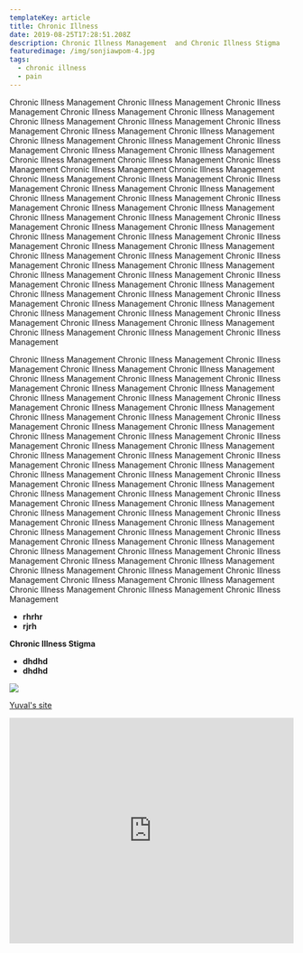 ```yaml
---
templateKey: article
title: Chronic Illness
date: 2019-08-25T17:28:51.208Z
description: Chronic Illness Management  and Chronic Illness Stigma
featuredimage: /img/sonjiawpom-4.jpg
tags:
  - chronic illness
  - pain
---
```


Chronic Illness Management Chronic Illness Management Chronic Illness Management Chronic Illness Management Chronic Illness Management Chronic Illness Management Chronic Illness Management
Chronic Illness Management Chronic Illness Management Chronic Illness Management Chronic Illness Management Chronic Illness Management Chronic Illness Management Chronic Illness Management
Chronic Illness Management Chronic Illness Management Chronic Illness Management Chronic Illness Management Chronic Illness Management Chronic Illness Management Chronic Illness Management
Chronic Illness Management Chronic Illness Management Chronic Illness Management Chronic Illness Management Chronic Illness Management Chronic Illness Management Chronic Illness Management
Chronic Illness Management Chronic Illness Management Chronic Illness Management Chronic Illness Management Chronic Illness Management Chronic Illness Management Chronic Illness Management
Chronic Illness Management Chronic Illness Management Chronic Illness Management Chronic Illness Management Chronic Illness Management Chronic Illness Management Chronic Illness Management
Chronic Illness Management Chronic Illness Management Chronic Illness Management Chronic Illness Management Chronic Illness Management Chronic Illness Management Chronic Illness Management
Chronic Illness Management Chronic Illness Management Chronic Illness Management Chronic Illness Management Chronic Illness Management Chronic Illness Management Chronic Illness Management
Chronic Illness Management Chronic Illness Management Chronic Illness Management Chronic Illness Management Chronic Illness Management Chronic Illness Management Chronic Illness Management

Chronic Illness Management Chronic Illness Management Chronic Illness Management Chronic Illness Management Chronic Illness Management Chronic Illness Management Chronic Illness Management
Chronic Illness Management Chronic Illness Management Chronic Illness Management Chronic Illness Management Chronic Illness Management Chronic Illness Management Chronic Illness Management
Chronic Illness Management Chronic Illness Management Chronic Illness Management Chronic Illness Management Chronic Illness Management Chronic Illness Management Chronic Illness Management
Chronic Illness Management Chronic Illness Management Chronic Illness Management Chronic Illness Management Chronic Illness Management Chronic Illness Management Chronic Illness Management
Chronic Illness Management Chronic Illness Management Chronic Illness Management Chronic Illness Management Chronic Illness Management Chronic Illness Management Chronic Illness Management
Chronic Illness Management Chronic Illness Management Chronic Illness Management Chronic Illness Management Chronic Illness Management Chronic Illness Management Chronic Illness Management
Chronic Illness Management Chronic Illness Management Chronic Illness Management Chronic Illness Management Chronic Illness Management Chronic Illness Management Chronic Illness Management
Chronic Illness Management Chronic Illness Management Chronic Illness Management Chronic Illness Management Chronic Illness Management Chronic Illness Management Chronic Illness Management
Chronic Illness Management Chronic Illness Management Chronic Illness Management Chronic Illness Management Chronic Illness Management Chronic Illness Management Chronic Illness Management

* **rhrhr**
* **rjrh**

**Chronic Illness Stigma**

* **dhdhd**
* **dhdhd**

![](/img/pom-2.jpg)

[Yuval's site](www.whoisyuval.com)

<iframe width="100%" height="400" src="https://www.youtube.com/embed/HOmQ_56EAMM" frameborder="0" allow="accelerometer; autoplay; encrypted-media; gyroscope; picture-in-picture" allowfullscreen></iframe>
